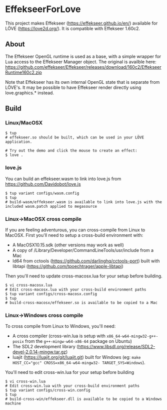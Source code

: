 # EffekseerForLove

This project makes Effekseer (https://effekseer.github.io/en/) available for LÖVE (https://love2d.org/). It is compatible with Effekseer 1.60c2.

## About
The Effekseer OpenGL runtime is used as a base, with a simple wrapper for Lua
access to the Effekseer Manager object. The original is availble here:
https://github.com/effekseer/Effekseer/releases/download/160c2/EffekseerRuntime160c2.zip

Note that Effekseer has its own internal OpenGL state that is separate from
LÖVE's. It may be possible to have Effekseer render directly using
love.graphics.\* instead.

## Build
### Linux/MacOSX
	$ tup
	# effekseer.so should be built, which can be used in your LÖVE application.

	# Try out the demo and click the mouse to create an effect:
	$ love .

### love.js
You can build an effekseer.wasm to link into love.js from https://github.com/Davidobot/love.js

	$ tup variant configs/wasm.config
	$ tup
	# build-wasm/effekseer.wasm is available to link into love.js with the included wasm.patch applied to megasource

### Linux->MacOSX cross compile
If you are feeling adventurous, you can cross-compile from Linux to MacOSX.
First you'll need to setup a cross-build environment with:

 - A MacOSX10.15.sdk (other versions may work as well)
 - A copy of /Library/Developer/CommandLineTools/usr/include from a Mac
 - ld64 from cctools (https://github.com/darlinghq/cctools-port) built with libtapi (https://github.com/tpoechtrager/apple-libtapi)

Then you'll need to update cross-macosx.lua for your setup before building.

	$ vi cross-macosx.lua
	# Edit cross-macosx.lua with your cross-build environment paths
	$ tup variant configs/cross-macosx.config
	$ tup
	# build-cross-macosx/effekseer.so is available to be copied to a Mac

### Linux->Windows cross compile
To cross compile from Linux to Windows, you'll need:

 - A cross compiler (cross-win.lua is setup with `x86_64-w64-mingw32-g++-posix` from the `g++-mingw-w64-x86-64` package on Ubuntu)
 - The SDL2 development library (https://www.libsdl.org/release/SDL2-devel-2.0.14-mingw.tar.gz)
 - luajit (https://luajit.org/git/luajit.git) built for Windows (eg: `make HOST_CC="gcc" CROSS=x86_64-w64-mingw32- TARGET_SYS=Windows`).

You'll need to edit cross-win.lua for your setup before building

	$ vi cross-win.lua
	# Edit cross-win.lua with your cross-build environment paths
	$ tup variant configs/cross-win.config
	$ tup
	# build-cross-win/effekseer.dll is available to be copied to a Windows machine
